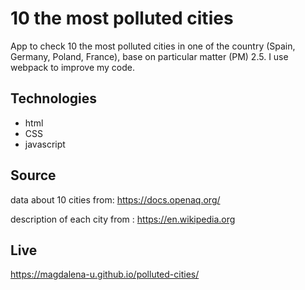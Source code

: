 # 10 the most polluted cities

App to check 10 the most polluted cities in one of the country (Spain, Germany, Poland, France), base on particular matter (PM) 2.5.
I use webpack to improve my code. 

## Technologies
* html
* CSS
* javascript

## Source

data about 10 cities from: https://docs.openaq.org/

description of each city from : https://en.wikipedia.org

## Live
https://magdalena-u.github.io/polluted-cities/
